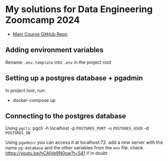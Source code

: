 # My solutions for Data Engineering Zoomcamp 2024

- [Main Course GitHub Repo](https://github.com/DataTalksClub/data-engineering-zoomcamp)


## Adding environment variables

Rename `.env.template` into `.env` in the project root

## Setting up a postgres database + pgadmin

In project root, run:
* docker-compose up

## Connecting to the postgres database

Using `pgcli`: pgcli -h localhost -p `POSTGRES_PORT` -u `POSTGRES_USER` -d `POSTGRES_DB`

Using `pgadmin`: you can access it at localhost:72. add a new server with the name `pg-database` and the other variables from the `env` file. check https://youtu.be/hCAIVe9N0ow?t=541 if in doubt
